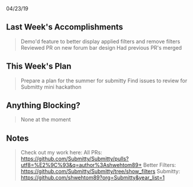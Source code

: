 04/23/19

## Last Week's Accomplishments
> Demo'd feature to better display applied filters and remove filters
> Reviewed PR on new forum bar design
> Had previous PR's merged

## This Week's Plan

> Prepare a plan for the summer for submitty
> Find issues to review for Submitty mini hackathon

## Anything Blocking?

> None at the moment

## Notes

> Check out my work here:
All PRs: https://github.com/Submitty/Submitty/pulls?utf8=%E2%9C%93&q=author%3Ashwehtom89+
Better Filters: https://github.com/Submitty/Submitty/tree/show_filters
Submitty: https://github.com/shwehtom89?org=Submitty&year_list=1
